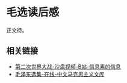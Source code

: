 # 毛选读后感

正文待。

## 相关链接

* [第二次世界大战-沙盘视频-B站-信息素的信息](https://space.bilibili.com/44412187/channel/collectiondetail?sid=1023612)
* [毛泽东选集-在线-中文马克思主义文库](https://www.marxists.org/chinese/index.html)
